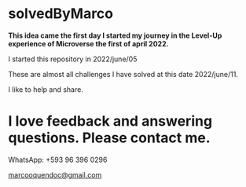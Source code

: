 # solvedByMarco
**This idea came the first day I started my journey in the Level-Up experience of Microverse the first of april 2022.**

I started this repository in 2022/june/05

These are almost all challenges I have solved at this date 2022/june/11.

I like to help and share.

# I love feedback and answering questions. Please contact me.

WhatsApp: +593 96 396 0296

marcooquendoc@gmail.com
